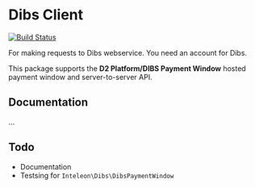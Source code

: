 # Dibs Client
[![Build Status](https://travis-ci.org/inteleon/dibs-client.svg)](https://travis-ci.org/inteleon/dibs-client)

For making requests to Dibs webservice. You need an account for Dibs.

This package supports the **D2 Platform/DIBS Payment Window** hosted payment window and server-to-server API.

## Documentation

...

## Todo

- Documentation
- Testsing for `Inteleon\Dibs\DibsPaymentWindow`

